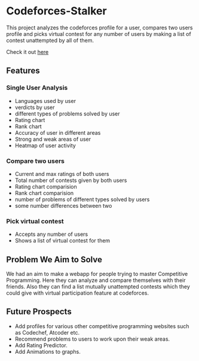 # Codeforces-Stalker
This project analyzes the codeforces profile for a user, compares two users profile and picks virtual contest for any number of users by making a list of contest unattempted by all of them.

Check it out [here](https://rishisethia258.github.io/Codeforces-Stalker)

## Features

### Single User Analysis
* Languages used by user
* verdicts by user
* different types of problems solved by user
* Rating chart
* Rank chart 
* Accuracy of user in different areas
* Strong and weak areas of user
* Heatmap of user activity

### Compare two users
* Current and max ratings of both users
* Total number of contests given by both users
* Rating chart comparision 
* Rank chart comparision
* number of problems of different types solved by users 
* some number differences between two

### Pick virtual contest
* Accepts any number of users
* Shows a list of virtual contest for them

## Problem We Aim to Solve
 We had an aim to make a webapp for people trying to master Competitive Programming. Here they can analyze and compare themselves with their friends. Also they can find a list mutually unattempted contests which they could give with virtual participation feature at codeforces.
 
## Future Prospects
* Add profiles for various other competitive programming websites such as Codechef, Atcoder etc.
* Recommend problems to users to work upon their weak areas.
* Add Rating Predictor.
* Add Animations to graphs.

